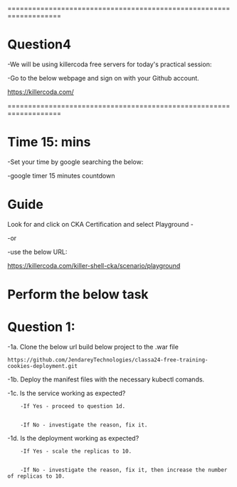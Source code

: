 ===================================================================

# Question4

-We will be using killercoda free servers for today's practical session:

-Go to the below webpage and sign on with your Github account.   

https://killercoda.com/

===================================================================

# Time 15: mins 

-Set your time by google searching the below:

-google timer 15 minutes countdown

# Guide

Look for and click on CKA Certification and select Playground -

-or 

-use the below URL:

https://killercoda.com/killer-shell-cka/scenario/playground

# Perform the below task

# Question 1:
   -1a. Clone the below url build below project to the .war file  


    https://github.com/JendareyTechnologies/classa24-free-training-cookies-deployment.git


   -1b. Deploy the manifest files with the necessary kubectl comands.


   -1c. Is the service working as expected? 

        -If Yes - proceed to question 1d.


        -If No - investigate the reason, fix it.


   -1d. Is the deployment working as expected? 


        -If Yes - scale the replicas to 10.


        -If No - investigate the reason, fix it, then increase the number of replicas to 10.
